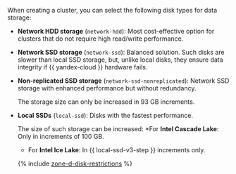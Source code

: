 When creating a cluster, you can select the following disk types for data storage:

* **Network HDD storage** (`network-hdd`): Most cost-effective option for clusters that do not require high read/write performance.
* **Network SSD storage** (`network-ssd`): Balanced solution. Such disks are slower than local SSD storage, but, unlike local disks, they ensure data integrity if {{ yandex-cloud }} hardware fails.
* **Non-replicated SSD storage** (`network-ssd-nonreplicated`): Network SSD storage with enhanced performance but without redundancy.

  The storage size can only be increased in 93 GB increments.

* **Local SSDs** (`local-ssd`): Disks with the fastest performance.

  The size of such storage can be increased:
  *For **Intel Cascade Lake**: Only in increments of 100 GB.
  * For **Intel Ice Lake**: In {{ local-ssd-v3-step }} increments only.

   {% include [zone-d-disk-restrictions](../ru-central1-d-local-ssd.md) %}
